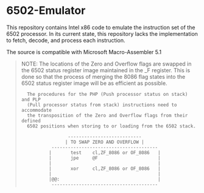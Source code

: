 # 6502-Emulator
This repository contains Intel x86 code to emulate the instruction set of the 6502 processor. In its current state, this repository lacks the implementation to fetch, decode, and process each instruction.

The source is compatible with Microsoft Macro-Assembler 5.1

> NOTE: The locations of the Zero and Overflow flags are swapped in the 6502
>       status register image maintained in the _F register.  This is done so
>       that the process of merging the 8086 flag states into the 6502 status
>       register image will be as efficient as possible.
>
>       The procedures for the PHP (Push processor status on stack) and PLP
>       (Pull processor status from stack) instructions need to accommodate
>       the transposition of the Zero and Overflow flags from their defined
>       6502 positions when storing to or loading from the 6502 stack.
>
>                      ---------------------------
>                     | TO SWAP ZERO AND OVERFLOW |
>                ---------------------------------------
>               |       test    cl,ZF_8086 or OF_8086   |
>               |       jpe     @F                      |
>               |                                       |
>               |       xor     cl,ZF_8086 or OF_8086   |
>               |                                       |
>               |@@:                                    |
>                ---------------------------------------

